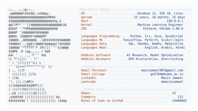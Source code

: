 <picture>
  <source srcset="https://raw.githubusercontent.com/mmazinjameel/mmazinjameel/main/dark_mode.svg?v=1758329113" media="(prefers-color-scheme: dark)">
  <img src="https://raw.githubusercontent.com/mmazinjameel/mmazinjameel/main/light_mode.svg?v=1758329113">
</picture>
